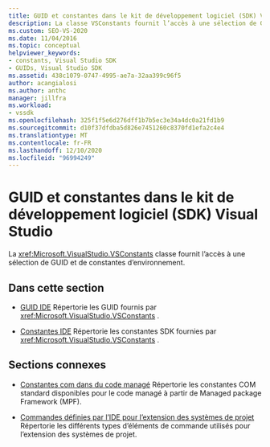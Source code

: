 ```yaml
---
title: GUID et constantes dans le kit de développement logiciel (SDK) Visual Studio | Microsoft Docs
description: La classe VSConstants fournit l’accès à une sélection de GUID et de constantes d’environnement dans le kit de développement logiciel (SDK) Visual Studio.
ms.custom: SEO-VS-2020
ms.date: 11/04/2016
ms.topic: conceptual
helpviewer_keywords:
- constants, Visual Studio SDK
- GUIDs, Visual Studio SDK
ms.assetid: 438c1079-0747-4995-ae7a-32aa399c96f5
author: acangialosi
ms.author: anthc
manager: jillfra
ms.workload:
- vssdk
ms.openlocfilehash: 325f1f5e6d276dff1b7b5ec3e34a4dc0a21fd1b9
ms.sourcegitcommit: d10f37dfdba5d826e7451260c8370fd1efa2c4e4
ms.translationtype: MT
ms.contentlocale: fr-FR
ms.lasthandoff: 12/10/2020
ms.locfileid: "96994249"
---
```

# <a name="guids-and-constants-in-the-visual-studio-sdk"></a>GUID et constantes dans le kit de développement logiciel (SDK) Visual Studio
La <xref:Microsoft.VisualStudio.VSConstants> classe fournit l’accès à une sélection de GUID et de constantes d’environnement.

## <a name="in-this-section"></a>Dans cette section
- [GUID IDE](../extensibility/ide-guids.md) Répertorie les GUID fournis par <xref:Microsoft.VisualStudio.VSConstants> .

- [Constantes IDE](../extensibility/ide-constants.md) Répertorie les constantes SDK fournies par <xref:Microsoft.VisualStudio.VSConstants> .

## <a name="related-sections"></a>Sections connexes
- [Constantes com dans du code managé](../extensibility/com-constants-in-managed-code.md) Répertorie les constantes COM standard disponibles pour le code managé à partir de Managed package Framework (MPF).

- [Commandes définies par l’IDE pour l’extension des systèmes de projet](../extensibility/internals/ide-defined-commands-for-extending-project-systems.md) Répertorie les différents types d’éléments de commande utilisés pour l’extension des systèmes de projet.
